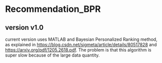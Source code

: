 # Recommendation_BPR
## version v1.0
current version uses MATLAB and Bayesian Personalized Ranking method, as explained in https://blog.csdn.net/sigmeta/article/details/80517828 and https://arxiv.org/pdf/1205.2618.pdf. The problem is that this algorithm is super slow because of the large data quantity.
